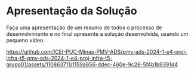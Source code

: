 # Apresentação da Solução

Faça uma apresentação de um resumo de todos o processo de desenvolvimento e no final apresente a solução desenvolvida, usando um pequeno vídeo.



https://github.com/ICEI-PUC-Minas-PMV-ADS/pmv-ads-2024-1-e4-proj-infra-t5-pmv-ads-2024-1-e4-proj-infra-t5-grupo01/assets/110863711/1159a656-ddec-460e-9c26-5f4b1b9391d4

